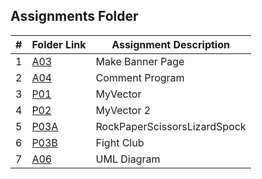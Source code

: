 ##  Assignments Folder

|   #   | Folder Link                                                                            | Assignment Description       |
| :---: | -------------------------------------------------------------------------------------- | ---------------------------- |
|   1   |   [A03](https://github.com/klpulliam-37/2143-OOP-pulliam/tree/main/Assignments/A03)    | Make Banner Page             |
|   2   |   [A04](https://github.com/klpulliam-37/2143-OOP-pulliam/tree/main/Assignments/A04)    | Comment Program              |
|   3   |   [P01](https://github.com/klpulliam-37/2143-OOP-pulliam/tree/main/Assignments/P01)    | MyVector                     |
|   4   |   [P02](https://github.com/klpulliam-37/2143-OOP-pulliam/tree/main/Assignments/P02)    | MyVector 2                   |
|   5   |   [P03A](https://github.com/klpulliam-37/2143-OOP-pulliam/tree/main/Assignments/P03A)  | RockPaperScissorsLizardSpock |
|   6   |   [P03B](https://github.com/klpulliam-37/2143-OOP-pulliam/tree/main/Assignments/P03B)  | Fight Club                   |
|   7   |   [A06](https://github.com/klpulliam-37/2143-OOP-pulliam/tree/main/Assignments/A06)    | UML Diagram                  |
